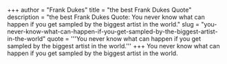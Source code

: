 +++
author = "Frank Dukes"
title = "the best Frank Dukes Quote"
description = "the best Frank Dukes Quote: You never know what can happen if you get sampled by the biggest artist in the world."
slug = "you-never-know-what-can-happen-if-you-get-sampled-by-the-biggest-artist-in-the-world"
quote = '''You never know what can happen if you get sampled by the biggest artist in the world.'''
+++
You never know what can happen if you get sampled by the biggest artist in the world.
